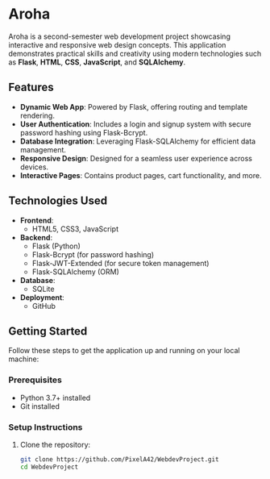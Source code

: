 # Aroha

Aroha is a second-semester web development project showcasing interactive and responsive web design concepts. This application demonstrates practical skills and creativity using modern technologies such as **Flask**, **HTML**, **CSS**, **JavaScript**, and **SQLAlchemy**.

## Features
- **Dynamic Web App**: Powered by Flask, offering routing and template rendering.
- **User Authentication**: Includes a login and signup system with secure password hashing using Flask-Bcrypt.
- **Database Integration**: Leveraging Flask-SQLAlchemy for efficient data management.
- **Responsive Design**: Designed for a seamless user experience across devices.
- **Interactive Pages**: Contains product pages, cart functionality, and more.

## Technologies Used
- **Frontend**:
  - HTML5, CSS3, JavaScript
- **Backend**:
  - Flask (Python)
  - Flask-Bcrypt (for password hashing)
  - Flask-JWT-Extended (for secure token management)
  - Flask-SQLAlchemy (ORM)
- **Database**:
  - SQLite
- **Deployment**:
  - GitHub

## Getting Started
Follow these steps to get the application up and running on your local machine:

### Prerequisites
- Python 3.7+ installed
- Git installed

### Setup Instructions
1. Clone the repository:
   ```bash
   git clone https://github.com/PixelA42/WebdevProject.git
   cd WebdevProject
